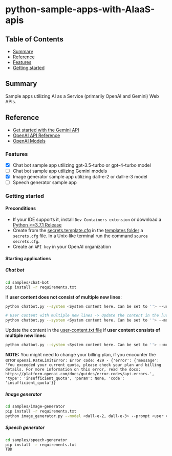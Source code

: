 # python-sample-apps-with-AIaaS-apis

## Table of Contents

+ [Summary](#summary)
+ [Reference](#reference)
+ [Features](#features)
+ [Getting started](#getting-started)

## Summary

Sample apps utilizing AI as a Service (primarily OpenAI and Gemini) Web APIs.

## Reference

- [Get started with the Gemini API](https://ai.google.dev/docs)
- [OpenAI API Reference](https://platform.openai.com/docs/api-reference/introduction)
- [OpenAI Models](https://platform.openai.com/docs/models/overview)

### Features

- [x] Chat bot sample app utilizing gpt-3.5-turbo or gpt-4-turbo model
- [ ] Chat bot sample app utilizing Gemini models
- [x] Image generator sample app utilizing dall-e-2 or dall-e-3 model
- [ ] Speech generator sample app

### Getting started

#### Preconditions

- If your IDE supports it, install `Dev Containers extension` or download a [Python >=3.7.1 Release](https://www.python.org/downloads/)
- Create from the [secrets.template.cfg](./templates/secrets.template.cfg) in the [templates folder](./templates/) a `secrets.cfg` file.
In a Unix-like terminal run the command `source secrets.cfg`.
- Create an `API key` in your OpenAI organization

#### Starting applications

##### Chat bot

```sh
cd samples/chat-bot
pip install -r requirements.txt
```

If **user content does not consist of multiple new lines**:

```sh
python chatbot.py --system <System content here. Can be set to ''> --user <User content here> --model <gpt-3.5-turbo, gpt-4-turbo>

# User content with multiple new lines -> Update the content in the [user-content.txt file](samples/chat-bot/assets/user-content.txt) and run
python chatbot.py --system <System content here. Can be set to ''> --model <gpt-3.5-turbo, gpt-4-turbo>
```

Update the content in the [user-content.txt file](samples/chat-bot/assets/user-content.txt) if **user content consists of multiple new lines**:

```sh
python chatbot.py --system <System content here. Can be set to ''> --model <gpt-3.5-turbo, gpt-4-turbo>

```

**NOTE:** You might need to change your billing plan, if you encounter the error `openai.RateLimitError: Error code: 429 - {'error': {'message': 'You exceeded your current quota, please check your plan and billing details. For more information on this error, read the docs: https://platform.openai.com/docs/guides/error-codes/api-errors.', 'type': 'insufficient_quota', 'param': None, 'code': 'insufficient_quota'}}`

##### Image generator

```sh
cd samples/image-generator
pip install -r requirements.txt
python image_generator.py --model <dall-e-2, dall-e-3> --prompt <user content> --size <size of the image to be generated, e.g. 512x512>
```

##### Speech generator

```sh
cd samples/speech-generator
pip install -r requirements.txt
TBD
```